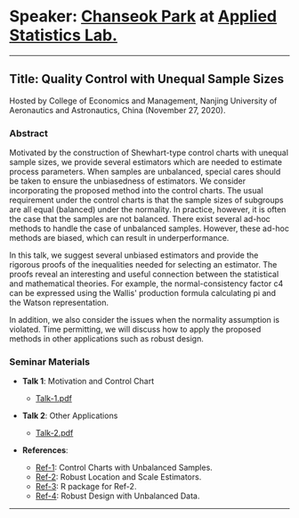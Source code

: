 # Speaker: [Chanseok Park](https://appliedstat.github.io) at [Applied Statistics Lab.](https://statpnu.github.io)
---
## Title: Quality Control with Unequal Sample Sizes
Hosted by College of Economics and Management, 
Nanjing University of Aeronautics and Astronautics, China  (November 27, 2020). 

### Abstract 
Motivated by the construction of Shewhart-type control charts with unequal
sample sizes, we provide several estimators which are needed to estimate
process parameters.  When samples are unbalanced, special cares should be
taken to ensure the unbiasedness of estimators.  We consider incorporating
the proposed method into the control charts.  The usual requirement under
the control charts is that the sample sizes of subgroups are all equal
(balanced) under the normality.  In practice, however, it is often the case that
the samples are not balanced.  There exist several ad-hoc methods to
handle the case of unbalanced samples.  However, these ad-hoc methods
are biased, which can result in underperformance.

In this talk, we suggest several unbiased estimators and provide
the rigorous proofs of the inequalities needed for selecting an
estimator.  The proofs reveal an interesting and useful connection
between the statistical and mathematical theories.  For example,
the normal-consistency factor c4 can be expressed using the Wallis'
production formula calculating pi and the Watson representation.

In addition, we also consider the issues when the normality assumption
is violated.  Time permitting, we will discuss how to apply the proposed
methods in other applications such as robust design.



### Seminar Materials 
- **Talk 1**: Motivation and Control Chart 
    - [Talk-1.pdf](Talk-1.pdf) 
- **Talk 2**: Other Applications 
    - [Talk-2.pdf](Talk-2.pdf)

- **References**: 
    - [Ref-1](https://doi.org/10.3390/math8050698): Control Charts with Unbalanced Samples.
    - [Ref-2](https://doi.org/10.1080/03610918.2019.1699114): Robust Location and Scale Estimators.
    - [Ref-3](https://appliedstat.github.io/R/R-package-3/): R package for Ref-2. 
    - [Ref-4](https://doi.org/10.1016/j.cie.2005.01.004): Robust Design with Unbalanced Data.
    
---


